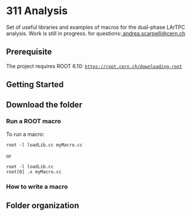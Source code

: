 

# 311 Analysis 

Set of useful libraries and examples of macros for the dual-phase LArTPC analysis. Work is still in progress. for questions:<a href="mailto:andrea.scarpelli@cern.ch" target="_blank"> andrea.scarpelli@cern.ch </a>

## Prerequisite

The project requires ROOT 6.10: <a href="https://root.cern.ch/downloading-root" target="_blank">`https://root.cern.ch/downloading-root`</a>

## Getting Started

## Download the folder

### Run a ROOT macro

To run a macro:
```
root -l loadLib.cc myMacro.cc
```
or
```
root -l loadLib.cc
root[0] .x myMacro.cc
```

### How to write a macro

## Folder organization

